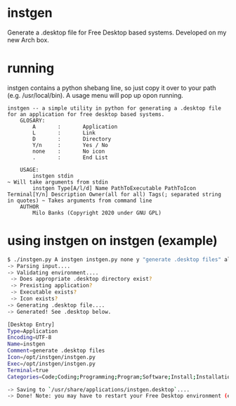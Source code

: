 # instgen
Generate a .desktop file for Free Desktop based systems. Developed on my new Arch box.

# running
instgen contains a python shebang line, so just copy it over to your path (e.g. /usr/local/bin). A usage menu will pop up opon running.

```
instgen -- a simple utility in python for generating a .desktop file for an application for free desktop based systems.
    GLOSARY:
        A       :       Application
        L       :       Link
        D       :       Directory
        Y/n     :       Yes / No
        none    :       No icon
        .       :       End List

    USAGE:
        instgen stdin                                                                                                                        ~ Will take arguments from stdin
        instgen Type[A/l/d] Name PathToExecutable PathToIcon Terminal[Y/n] Description Owner(all for all) Tags(; separated string in quotes) ~ Takes arguments from command line
    AUTHOR
        Milo Banks (Copyright 2020 under GNU GPL)
```

# using instgen on instgen (example)
```bash
$ ./instgen.py A instgen instgen.py none y "generate .desktop files" all "Code;Coding;Programming;Program;Software;Install;Installation"
-> Parsing input....
-> Validating environment....
 -> Does appropriate .desktop directory exist?
 -> Prexisting application?
 -> Executable exists?
 -> Icon exists?
-> Generating .desktop file....
-> Generated! See .desktop below.

[Desktop Entry]
Type=Application
Encoding=UTF-8
Name=instgen
Comment=generate .desktop files
Icon=/opt/instgen/instgen.py
Exec=/opt/instgen/instgen.py
Terminal=true
Categories=Code;Coding;Programming;Program;Software;Install;Installation

-> Saving to `/usr/share/applications/instgen.desktop`....
-> Done! Note: you may have to restart your Free Desktop environment (e.g. GNOME).
```
